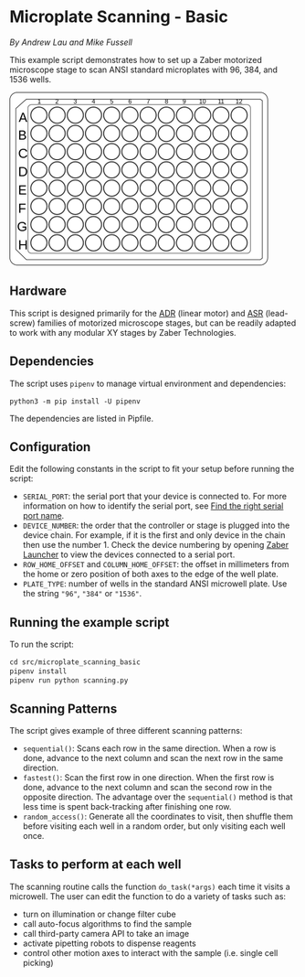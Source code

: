 # Microplate Scanning - Basic

*By Andrew Lau and Mike Fussell*

This example script demonstrates how to set up a Zaber motorized microscope stage
to scan ANSI standard microplates with 96, 384, and 1536 wells.

<img src="img/wellplate.png" style="max-width:30rem;" alt="Wellplate">

## Hardware

This script is designed primarily for the
[ADR](https://www.zaber.com/products/scanning-microscope-stages/X-ADR-AE) (linear motor) and
[ASR](https://www.zaber.com/products/families/ASR) (lead-screw)
families of motorized microscope stages, but can be readily adapted to work with
any modular XY stages by Zaber Technologies.

## Dependencies

The script uses `pipenv` to manage virtual environment and dependencies:

    python3 -m pip install -U pipenv

The dependencies are listed in Pipfile.

## Configuration

Edit the following constants in the script to fit your setup before running the script:

- `SERIAL_PORT`: the serial port that your device is connected to.
For more information on how to identify the serial port,
see [Find the right serial port name](https://software.zaber.com/motion-library/docs/guides/communication/find_right_port).
- `DEVICE_NUMBER`: the order that the controller or stage is plugged into the device chain.
For example, if it is the first and only device in the chain then use the number 1.
Check the device numbering by opening [Zaber Launcher](https://software.zaber.com/zaber-launcher/download) to view the devices connected to a serial port.
- `ROW_HOME_OFFSET` and `COLUMN_HOME_OFFSET`: the offset in millimeters
from the home or zero position of both axes to the edge of the well plate.
- `PLATE_TYPE`: number of wells in the standard ANSI microwell plate.
Use the string `"96"`, `"384"` or `"1536"`.

## Running the example script

To run the script:

    cd src/microplate_scanning_basic
    pipenv install
    pipenv run python scanning.py

## Scanning Patterns

The script gives example of three different scanning patterns:

- `sequential()`: Scans each row in the same direction.  When a row is done,
advance to the next column and scan the next row in the same direction.
- `fastest()`: Scan the first row in one direction.  When the first row is done,
advance to the next column and scan the second row in the opposite direction.
The advantage over the `sequential()` method is that less time is spent back-tracking
after finishing one row.
- `random_access()`: Generate all the coordinates to visit, then shuffle them before
visiting each well in a random order, but only visiting each well once.

## Tasks to perform at each well

The scanning routine calls the function `do_task(*args)` each time it visits a microwell.
The user can edit the function to do a variety of tasks such as:

- turn on illumination or change filter cube
- call auto-focus algorithms to find the sample
- call third-party camera API to take an image
- activate pipetting robots to dispense reagents
- control other motion axes to interact with the sample (i.e. single cell picking)
